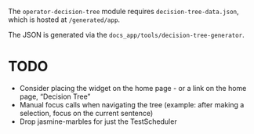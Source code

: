 The `operator-decision-tree` module requires `decision-tree-data.json`, which is hosted at `/generated/app`.

The JSON is generated via the `docs_app/tools/decision-tree-generator`.

# TODO
- Consider placing the widget on the home page - or a link on the home page, “Decision Tree”
- Manual focus calls when navigating the tree (example: after making a selection, focus on the current sentence)
- Drop jasmine-marbles for just the TestScheduler